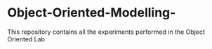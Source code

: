 # Object-Oriented-Modelling-
This repository contains all the experiments performed in the Object Oriented Lab
